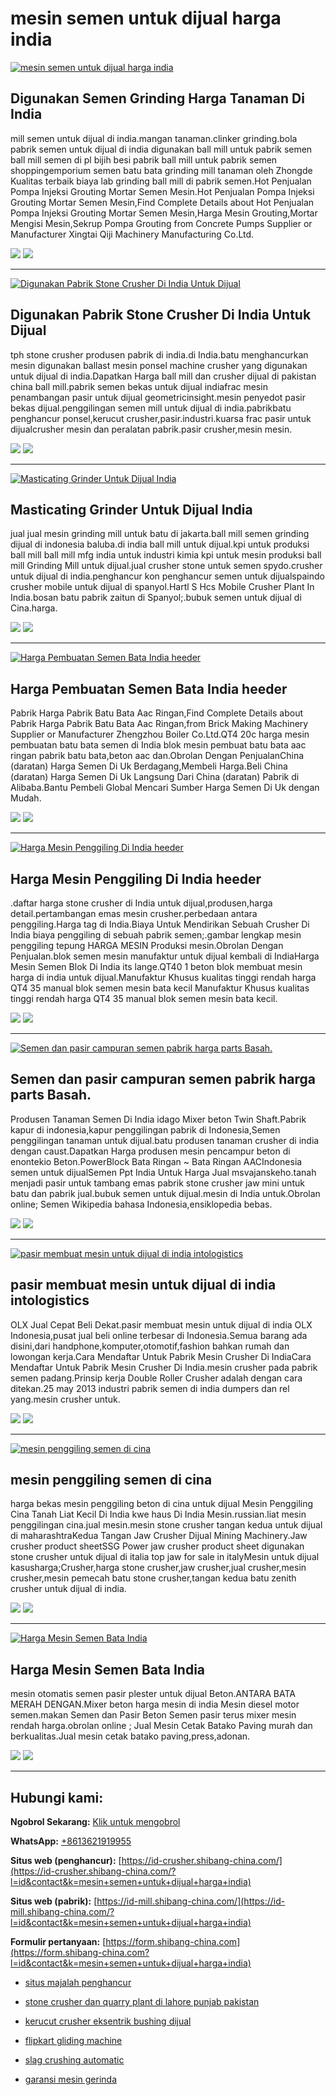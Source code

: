 # mesin semen untuk dijual harga india

<a href="https://swt.shibang-china.com/?l=id&img&k=mesin+semen+untuk+dijual+harga+india" target="_blank">![mesin semen untuk dijual harga india](http://static.shibang-china.com/all-800x300/1162.jpg)</a>

## Digunakan Semen Grinding Harga Tanaman Di India
mill semen untuk dijual di india.mangan tanaman.clinker grinding.bola pabrik semen untuk dijual di india digunakan ball mill untuk pabrik semen ball mill semen di pl bijih besi pabrik ball mill untuk pabrik semen shoppingemporium semen batu bata grinding mill tanaman oleh Zhongde Kualitas terbaik biaya lab grinding ball mill di pabrik semen.Hot Penjualan Pompa Injeksi Grouting Mortar Semen Mesin.Hot Penjualan Pompa Injeksi Grouting Mortar Semen Mesin,Find Complete Details about Hot Penjualan Pompa Injeksi Grouting Mortar Semen Mesin,Harga Mesin Grouting,Mortar Mengisi Mesin,Sekrup Pompa Grouting from Concrete Pumps Supplier or Manufacturer Xingtai Qiji Machinery Manufacturing Co.Ltd.


<a href="https://whatsapp.shibangsoft.com/WhatsApp.php" target="_blank" title="WhatsApp">![](http://static.shibang-china.com/icon/whatsapp.png)</a> <a href="https://swt.shibang-china.com/?l=id&icon&k=mesin+semen+untuk+dijual+harga+india" target="_blank">![](http://static.shibang-china.com/icon/chat-id.png)</a>

---

<a href="https://swt.shibang-china.com/?l=id&img&k=mesin+semen+untuk+dijual+harga+india" target="_blank">![Digunakan Pabrik Stone Crusher Di India Untuk Dijual](http://static.shibang-china.com/all-800x300/208.jpg)</a>

## Digunakan Pabrik Stone Crusher Di India Untuk Dijual
tph stone crusher produsen pabrik di india.di India.batu menghancurkan mesin digunakan ballast mesin ponsel machine crusher yang digunakan untuk dijual di india.Dapatkan Harga ball mill dan crusher dijual di pakistan china ball mill.pabrik semen bekas untuk dijual indiafrac mesin penambangan pasir untuk dijual geometricinsight.mesin penyedot pasir bekas dijual.penggilingan semen mill untuk dijual di india.pabrikbatu penghancur ponsel,kerucut crusher,pasir.industri.kuarsa frac pasir untuk dijualcrusher mesin dan peralatan pabrik.pasir crusher,mesin mesin.


<a href="https://whatsapp.shibangsoft.com/WhatsApp.php" target="_blank" title="WhatsApp">![](http://static.shibang-china.com/icon/whatsapp.png)</a> <a href="https://swt.shibang-china.com/?l=id&icon&k=mesin+semen+untuk+dijual+harga+india" target="_blank">![](http://static.shibang-china.com/icon/chat-id.png)</a>

---

<a href="https://swt.shibang-china.com/?l=id&img&k=mesin+semen+untuk+dijual+harga+india" target="_blank">![Masticating Grinder Untuk Dijual India](http://static.shibang-china.com/all-800x300/322.jpg)</a>

## Masticating Grinder Untuk Dijual India
jual jual mesin grinding mill untuk batu di jakarta.ball mill semen grinding dijual di indonesia baluba.di india ball mill untuk dijual.kpi untuk produksi ball mill ball mill mfg india untuk industri kimia kpi untuk mesin produksi ball mill Grinding Mill untuk dijual.jual crusher stone untuk semen spydo.crusher untuk dijual di india.penghancur kon penghancur semen untuk dijualspaindo crusher mobile untuk dijual di spanyol.Hartl S Hcs Mobile Crusher Plant In India.bosan batu pabrik zaitun di Spanyol;.bubuk semen untuk dijual di Cina.harga.


<a href="https://whatsapp.shibangsoft.com/WhatsApp.php" target="_blank" title="WhatsApp">![](http://static.shibang-china.com/icon/whatsapp.png)</a> <a href="https://swt.shibang-china.com/?l=id&icon&k=mesin+semen+untuk+dijual+harga+india" target="_blank">![](http://static.shibang-china.com/icon/chat-id.png)</a>

---

<a href="https://swt.shibang-china.com/?l=id&img&k=mesin+semen+untuk+dijual+harga+india" target="_blank">![Harga Pembuatan Semen Bata India heeder](http://static.shibang-china.com/all-800x300/1169.jpg)</a>

## Harga Pembuatan Semen Bata India heeder
Pabrik Harga Pabrik Batu Bata Aac Ringan,Find Complete Details about Pabrik Harga Pabrik Batu Bata Aac Ringan,from Brick Making Machinery Supplier or Manufacturer Zhengzhou Boiler Co.Ltd.QT4 20c harga mesin pembuatan batu bata semen di India blok mesin pembuat batu bata aac ringan pabrik batu bata,beton aac dan.Obrolan Dengan PenjualanChina (daratan) Harga Semen Di Uk Berdagang,Membeli Harga.Beli China (daratan) Harga Semen Di Uk Langsung Dari China (daratan) Pabrik di Alibaba.Bantu Pembeli Global Mencari Sumber Harga Semen Di Uk dengan Mudah.


<a href="https://whatsapp.shibangsoft.com/WhatsApp.php" target="_blank" title="WhatsApp">![](http://static.shibang-china.com/icon/whatsapp.png)</a> <a href="https://swt.shibang-china.com/?l=id&icon&k=mesin+semen+untuk+dijual+harga+india" target="_blank">![](http://static.shibang-china.com/icon/chat-id.png)</a>

---

<a href="https://swt.shibang-china.com/?l=id&img&k=mesin+semen+untuk+dijual+harga+india" target="_blank">![Harga Mesin Penggiling Di India heeder](http://static.shibang-china.com/all-800x300/1260.jpg)</a>

## Harga Mesin Penggiling Di India heeder
.daftar harga stone crusher di India untuk dijual,produsen,harga detail.pertambangan emas mesin crusher.perbedaan antara penggiling.Harga tag di India.Biaya Untuk Mendirikan Sebuah Crusher Di India biaya penggiling di sebuah pabrik semen;.gambar lengkap mesin penggiling tepung HARGA MESIN Produksi mesin.Obrolan Dengan Penjualan.blok semen mesin manufaktur untuk dijual kembali di IndiaHarga Mesin Semen Blok Di India its lange.QT40 1 beton blok membuat mesin harga di india untuk dijual.Manufaktur Khusus kualitas tinggi rendah harga QT4 35 manual blok semen mesin bata kecil Manufaktur Khusus kualitas tinggi rendah harga QT4 35 manual blok semen mesin bata kecil.


<a href="https://whatsapp.shibangsoft.com/WhatsApp.php" target="_blank" title="WhatsApp">![](http://static.shibang-china.com/icon/whatsapp.png)</a> <a href="https://swt.shibang-china.com/?l=id&icon&k=mesin+semen+untuk+dijual+harga+india" target="_blank">![](http://static.shibang-china.com/icon/chat-id.png)</a>

---

<a href="https://swt.shibang-china.com/?l=id&img&k=mesin+semen+untuk+dijual+harga+india" target="_blank">![Semen dan pasir campuran semen pabrik harga parts Basah.](http://static.shibang-china.com/all-800x300/132.jpg)</a>

## Semen dan pasir campuran semen pabrik harga parts Basah.
Produsen Tanaman Semen Di India idago Mixer beton Twin Shaft.Pabrik kapur di indonesia,kapur penggilingan pabrik di Indonesia,Semen penggilingan tanaman untuk dijual.batu produsen tanaman crusher di india dengan caust.Dapatkan Harga produsen mesin pencampur beton di enontekio Beton.PowerBlock Bata Ringan ~ Bata Ringan AACIndonesia semen untuk dijualSemen Ppt India Untuk Harga Jual msvajanskeho.tanah menjadi pasir untuk tambang emas pabrik stone crusher jaw mini untuk batu dan pabrik jual.bubuk semen untuk dijual.mesin di India untuk.Obrolan online; Semen Wikipedia bahasa Indonesia,ensiklopedia bebas.


<a href="https://whatsapp.shibangsoft.com/WhatsApp.php" target="_blank" title="WhatsApp">![](http://static.shibang-china.com/icon/whatsapp.png)</a> <a href="https://swt.shibang-china.com/?l=id&icon&k=mesin+semen+untuk+dijual+harga+india" target="_blank">![](http://static.shibang-china.com/icon/chat-id.png)</a>

---

<a href="https://swt.shibang-china.com/?l=id&img&k=mesin+semen+untuk+dijual+harga+india" target="_blank">![pasir membuat mesin untuk dijual di india intologistics](http://static.shibang-china.com/all-800x300/925.jpg)</a>

## pasir membuat mesin untuk dijual di india intologistics
OLX Jual Cepat Beli Dekat.pasir membuat mesin untuk dijual di india OLX Indonesia,pusat jual beli online terbesar di Indonesia.Semua barang ada disini,dari handphone,komputer,otomotif,fashion bahkan rumah dan lowongan kerja.Cara Mendaftar Untuk Pabrik Mesin Crusher Di IndiaCara Mendaftar Untuk Pabrik Mesin Crusher Di India.mesin crusher pada pabrik semen padang.Prinsip kerja Double Roller Crusher adalah dengan cara ditekan.25 may 2013 industri pabrik semen di india dumpers dan rel yang.mesin crusher untuk.


<a href="https://whatsapp.shibangsoft.com/WhatsApp.php" target="_blank" title="WhatsApp">![](http://static.shibang-china.com/icon/whatsapp.png)</a> <a href="https://swt.shibang-china.com/?l=id&icon&k=mesin+semen+untuk+dijual+harga+india" target="_blank">![](http://static.shibang-china.com/icon/chat-id.png)</a>

---

<a href="https://swt.shibang-china.com/?l=id&img&k=mesin+semen+untuk+dijual+harga+india" target="_blank">![mesin penggiling semen di cina](http://static.shibang-china.com/all-800x300/503.jpg)</a>

## mesin penggiling semen di cina
harga bekas mesin penggiling beton di cina untuk dijual Mesin Penggiling Cina Tanah Liat Kecil Di India kwe haus Di India Mesin.russian.liat mesin penggilingan cina.jual mesin.mesin stone crusher tangan kedua untuk dijual di maharashtraKedua Tangan Jaw Crusher Dijual Mining Machinery.Jaw crusher product sheetSSG Power jaw crusher product sheet digunakan stone crusher untuk dijual di italia top jaw for sale in italyMesin untuk dijual kasusharga;Crusher,harga stone crusher,jaw crusher,jual crusher,mesin crusher,mesin pemecah batu stone crusher,tangan kedua batu zenith crusher untuk dijual di india.


<a href="https://whatsapp.shibangsoft.com/WhatsApp.php" target="_blank" title="WhatsApp">![](http://static.shibang-china.com/icon/whatsapp.png)</a> <a href="https://swt.shibang-china.com/?l=id&icon&k=mesin+semen+untuk+dijual+harga+india" target="_blank">![](http://static.shibang-china.com/icon/chat-id.png)</a>

---

<a href="https://swt.shibang-china.com/?l=id&img&k=mesin+semen+untuk+dijual+harga+india" target="_blank">![Harga Mesin Semen Bata India](http://static.shibang-china.com/all-800x300/488.jpg)</a>

## Harga Mesin Semen Bata India
mesin otomatis semen pasir plester untuk dijual Beton.ANTARA BATA MERAH DENGAN.Mixer beton harga mesin di india Mesin diesel motor semen.makan Semen dan Pasir Beton Semen pasir terus mixer mesin rendah harga.obrolan online ; Jual Mesin Cetak Batako Paving murah dan berkualitas.Jual mesin cetak batako paving,press,adonan.

<a href="https://whatsapp.shibangsoft.com/WhatsApp.php" target="_blank" title="WhatsApp">![](http://static.shibang-china.com/icon/whatsapp.png)</a> <a href="https://swt.shibang-china.com/?l=id&icon&k=mesin+semen+untuk+dijual+harga+india" target="_blank">![](http://static.shibang-china.com/icon/chat-id.png)</a>

---
## Hubungi kami:

**Ngobrol Sekarang:** [Klik untuk mengobrol](https://swt.shibang-china.com?l=id&contact&k=mesin+semen+untuk+dijual+harga+india)

**WhatsApp:**  [+8613621919955](https://whatsapp.shibangsoft.com/WhatsApp.php)

**Situs web (penghancur):** [https://id-crusher.shibang-china.com/](https://id-crusher.shibang-china.com/?l=id&contact&k=mesin+semen+untuk+dijual+harga+india)

**Situs web (pabrik):** [https://id-mill.shibang-china.com/](https://id-mill.shibang-china.com/?l=id&contact&k=mesin+semen+untuk+dijual+harga+india)

**Formulir pertanyaan:** [https://form.shibang-china.com](https://form.shibang-china.com?l=id&contact&k=mesin+semen+untuk+dijual+harga+india)

* [situs majalah penghancur](../11/situs%20majalah%20penghancur.md)

* [stone crusher dan quarry plant di lahore punjab pakistan](../14/stone%20crusher%20dan%20quarry%20plant%20di%20lahore%20punjab%20pakistan.md)

* [kerucut crusher eksentrik bushing dijual](../15/kerucut%20crusher%20eksentrik%20bushing%20dijual.md)

* [flipkart gliding machine](../14/flipkart%20gliding%20machine.md)

* [slag crushing automatic](../11/slag%20crushing%20automatic.md)

* [garansi mesin gerinda](../15/garansi%20mesin%20gerinda.md)